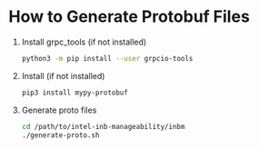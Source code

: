 # How to Generate Protobuf Files

1. Install grpc_tools (if not installed)

    ```sh
    python3 -m pip install --user grpcio-tools
    ```

2. Install (if not installed)

    ```sh
    pip3 install mypy-protobuf
    ```

3. Generate proto files

    ```sh
    cd /path/to/intel-inb-manageability/inbm
    ./generate-proto.sh
    ```
